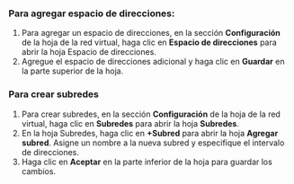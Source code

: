 ### <a name="to-add-address-space"></a>Para agregar espacio de direcciones:
1. Para agregar un espacio de direcciones, en la sección **Configuración** de la hoja de la red virtual, haga clic en **Espacio de direcciones** para abrir la hoja Espacio de direcciones.
2. Agregue el espacio de direcciones adicional y haga clic en **Guardar** en la parte superior de la hoja.
  
### <a name="to-create-subnets"></a>Para crear subredes
1. Para crear subredes, en la sección **Configuración** de la hoja de la red virtual, haga clic en **Subredes** para abrir la hoja **Subredes**. 
2. En la hoja Subredes, haga clic en **+Subred** para abrir la hoja **Agregar subred**. Asigne un nombre a la nueva subred y especifique el intervalo de direcciones.
3. Haga clic en **Aceptar** en la parte inferior de la hoja para guardar los cambios.